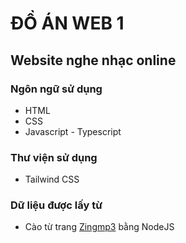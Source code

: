 <!-- H1 -->
# ĐỒ ÁN WEB 1

## Website nghe nhạc online

### Ngôn ngữ sử dụng

- HTML
- CSS
- Javascript - Typescript

### Thư viện sử dụng

- Tailwind CSS
  
### Dữ liệu được lấy từ

- Cào từ trang [Zingmp3](https://mp3.zing.vn/) bằng NodeJS
